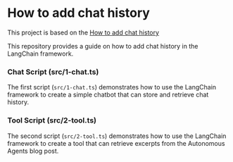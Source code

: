 # How to add chat history

This project is based on the [How to add chat history](https://js.langchain.com/docs/how_to/qa_chat_history_how_to/)

This repository provides a guide on how to add chat history in the LangChain framework.

### Chat Script (src/1-chat.ts)

The first script (`src/1-chat.ts`) demonstrates how to use the LangChain framework to create a simple chatbot that can store and retrieve chat history.

### Tool Script (src/2-tool.ts)

The second script (`src/2-tool.ts`) demonstrates how to use the LangChain framework to create a tool that can retrieve excerpts from the Autonomous Agents blog post.
